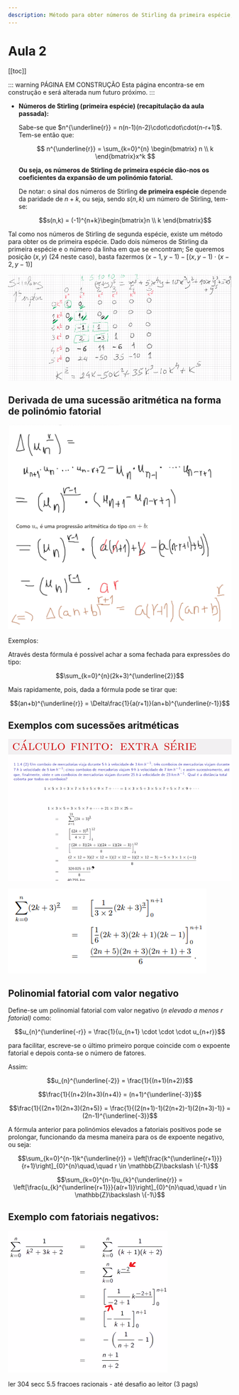```yaml
---
description: Método para obter números de Stirling da primeira espécie; Derivada de uma sucessão aritmética; Soma da sucessão aritmética como polinómio fatorial; Polinómios fatoriais negativos;
---
```


# Aula 2

[[toc]]

::: warning PÁGINA EM CONSTRUÇÃO
Esta página encontra-se em construção e será alterada num futuro próximo.
:::

- **Números de Stirling (primeira espécie) (recapitulação da aula passada):**

  Sabe-se que $n^{\underline{r}} = n(n-1)(n-2)\cdot\cdot\cdot(n-r+1)$. Tem-se então que:

  $$
  n^{\underline{r}} = \sum_{k=0}^{n} \begin{bmatrix}
  n \\
  k
  \end{bmatrix}x^k
  $$

  **Ou seja, os números de Stirling de primeira espécie dão-nos os coeficientes da expansão de um polinómio fatorial.**

  De notar: o sinal dos números de Stirling **de primeira espécie** depende da paridade de $n+k$, ou seja, sendo $s(n,k)$ um número de Stirling, tem-se:

  $$s(n,k) = (-1)^{n+k}\begin{bmatrix}n \\ k \end{bmatrix}$$

Tal como nos números de Stirling de segunda espécie, existe um método para obter os de primeira espécie. Dado dois números de Stirling da primeira espécie e o número da linha em que se encontram; Se queremos posição $(x,y)$ (24 neste caso), basta fazermos $(x-1,y-1) - [(x,y-1) \cdot (x-2, y-1)]$

![Tabela números de Stirling 1ª espécie](./assets/0003-tabela1especie.png)

## Derivada de uma sucessão aritmética na forma de polinómio fatorial

![Derivada sucessão aritmética](./assets/0003-aritmetica.png)

Exemplos:

Através desta fórmula é possível achar a soma fechada para expressões do tipo:

$$\sum_{k=0}^{n}(2k+3)^{\underline{2}}$$

Mais rapidamente, pois, dada a fórmula pode se tirar que:

$$(an+b)^{\underline{r}} = \Delta\frac{1}{a(r+1)}(an+b)^{\underline{r-1}}$$

## Exemplos com sucessões aritméticas

![Exemplo 1](./assets/0003-problemacomboio.png)

![Exemplo 2](./assets/0003-ex2.png)

## Polinomial fatorial com valor negativo

Define-se um polinomial fatorial com valor negativo (_n elevado a menos r fatorial)_ como:

$$u_{n}^{\underline{-r}} = \frac{1}{u_{n+1} \cdot \cdot \cdot u_{n+r}}$$

para facilitar, escreve-se o último primeiro porque coincide com o expoente fatorial e depois conta-se o número de fatores.

Assim:

$$u_{n}^{\underline{-2}} = \frac{1}{(n+1)(n+2)}$$

$$\frac{1}{(n+2)(n+3)(n+4)} = (n+1)^{\underline{-3}}$$

$$\frac{1}{(2n+1)(2n+3)(2n+5)} = \frac{1}{(2(n+1)-1)(2(n+2)-1)(2(n+3)-1)} = (2n-1)^{\underline{-3}}$$

A fórmula anterior para polinómios elevados a fatoriais positivos pode se prolongar, funcionando da mesma maneira para os de expoente negativo, ou seja:

$$\sum_{k=0}^{n-1}k^{\underline{r}} = \left[\frac{k^{\underline{r+1}}}{r+1}\right]_{0}^{n}\quad,\quad r \in \mathbb{Z}\backslash \{-1\}$$

$$\sum_{k=0}^{n-1}u_{k}^{\underline{r}} = \left[\frac{u_{k}^{\underline{r+1}}}{a(r+1)}\right]_{0}^{n}\quad,\quad r \in \mathbb{Z}\backslash \{-1\}$$

## Exemplo com fatoriais negativos:

![Exemplo 1](./assets/0003-ex.png)

ler 304 secc 5.5 fracoes racionais - até desafio ao leitor (3 pags)
